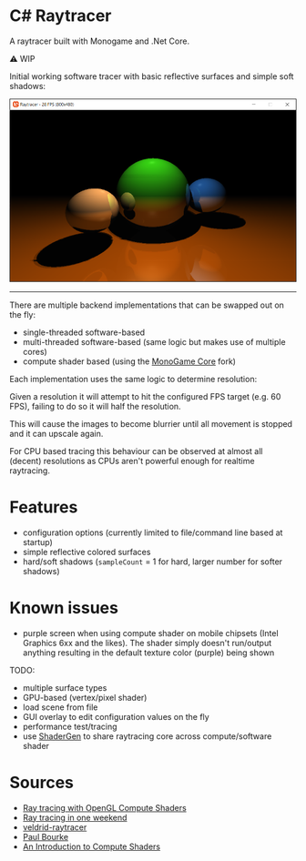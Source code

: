 # C# Raytracer

A raytracer built with Monogame and .Net Core.

:warning: WIP

Initial working software tracer with basic reflective surfaces and simple soft shadows:

![software](screenshots/software_v1.png)

___

There are multiple backend implementations that can be swapped out on the fly:

* single-threaded software-based
* multi-threaded software-based (same logic but makes use of multiple cores)
* compute shader based (using the [MonoGame Core](https://www.nuget.org/packages/MonoGame.Framework.DesktopGL.Core) fork)

Each implementation uses the same logic to determine resolution:

Given a resolution it will attempt to hit the configured FPS target (e.g. 60 FPS), failing to do so it will half the resolution.

This will cause the images to become blurrier until all movement is stopped and it can upscale again.

For CPU based tracing this behaviour can be observed at almost all (decent) resolutions as CPUs aren't powerful enough for realtime raytracing.

# Features

* configuration options (currently limited to file/command line based at startup)
* simple reflective colored surfaces
* hard/soft shadows (`sampleCount` = 1 for hard, larger number for softer shadows)

# Known issues

* purple screen when using compute shader on mobile chipsets (Intel Graphics 6xx and the likes). The shader simply doesn't run/output anything resulting in the default texture color (purple) being shown

TODO:

* multiple surface types
* GPU-based (vertex/pixel shader)
* load scene from file
* GUI overlay to edit configuration values on the fly
* performance test/tracing
* use [ShaderGen](https://github.com/mellinoe/ShaderGen) to share raytracing core across compute/software shader

# Sources

* [Ray tracing with OpenGL Compute Shaders ](https://github.com/LWJGL/lwjgl3-wiki/wiki/2.6.1.-Ray-tracing-with-OpenGL-Compute-Shaders-%28Part-I%29)
* [Ray tracing in one weekend](http://in1weekend.blogspot.com/2016/01/ray-tracing-in-one-weekend.html)
* [veldrid-raytracer](https://github.com/mellinoe/veldrid-raytracer)
* [Paul Bourke](paulbourke.net/miscellaneous/raytracing/)
* [An Introduction to Compute Shaders](http://antongerdelan.net/opengl/compute.html)